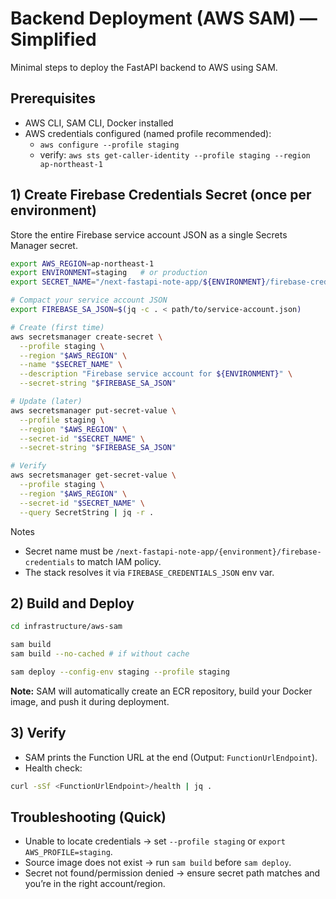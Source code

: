 # Backend Deployment (AWS SAM) — Simplified

Minimal steps to deploy the FastAPI backend to AWS using SAM.

## Prerequisites
- AWS CLI, SAM CLI, Docker installed
- AWS credentials configured (named profile recommended):
  - `aws configure --profile staging`
  - verify: `aws sts get-caller-identity --profile staging --region ap-northeast-1`

## 1) Create Firebase Credentials Secret (once per environment)
Store the entire Firebase service account JSON as a single Secrets Manager secret.

```bash
export AWS_REGION=ap-northeast-1
export ENVIRONMENT=staging   # or production
export SECRET_NAME="/next-fastapi-note-app/${ENVIRONMENT}/firebase-credentials"

# Compact your service account JSON
export FIREBASE_SA_JSON=$(jq -c . < path/to/service-account.json)

# Create (first time)
aws secretsmanager create-secret \
  --profile staging \
  --region "$AWS_REGION" \
  --name "$SECRET_NAME" \
  --description "Firebase service account for ${ENVIRONMENT}" \
  --secret-string "$FIREBASE_SA_JSON"

# Update (later)
aws secretsmanager put-secret-value \
  --profile staging \
  --region "$AWS_REGION" \
  --secret-id "$SECRET_NAME" \
  --secret-string "$FIREBASE_SA_JSON"

# Verify
aws secretsmanager get-secret-value \
  --profile staging \
  --region "$AWS_REGION" \
  --secret-id "$SECRET_NAME" \
  --query SecretString | jq -r .
```

Notes
- Secret name must be `/next-fastapi-note-app/{environment}/firebase-credentials` to match IAM policy.
- The stack resolves it via `FIREBASE_CREDENTIALS_JSON` env var.

## 2) Build and Deploy
```bash
cd infrastructure/aws-sam

sam build
sam build --no-cached # if without cache

sam deploy --config-env staging --profile staging
```

**Note:** SAM will automatically create an ECR repository, build your Docker image, and push it during deployment.

## 3) Verify
- SAM prints the Function URL at the end (Output: `FunctionUrlEndpoint`).
- Health check:
```bash
curl -sSf <FunctionUrlEndpoint>/health | jq .
```

## Troubleshooting (Quick)
- Unable to locate credentials → set `--profile staging` or `export AWS_PROFILE=staging`.
- Source image does not exist → run `sam build` before `sam deploy`.
- Secret not found/permission denied → ensure secret path matches and you’re in the right account/region.

